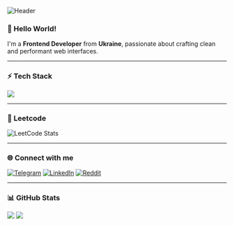 ![Header](https://capsule-render.vercel.app/api?type=rect&height=200&color=black&text=Front-End%20Developer&fontColor=fff&fontAlign=50&animation=fadeIn&desc=Developer%20with%20experience%20in%20React,%20Next.js,%20TypeScript,%20and%20Tailwind,%20developing%20websites%20of%20varying%20complexity&descAlign=50&descAlignY=78&descSize=15&textBg=false)

### 👋 Hello World!  
I'm a **Frontend Developer** from **Ukraine**, passionate about crafting clean and performant web interfaces.  

---

### ⚡ Tech Stack

<p>
  <img src="https://skillicons.dev/icons?i=html,css,tailwind,typescript,vite,react,nextjs,vscode,ps,vercel,postman" />
</p>

---

### 🧠 Leetcode
![LeetCode Stats](https://leetcard.jacoblin.cool/NEETRUNNER?theme=dark&font=Roboto&ext=contest)

---

### 🌐 Connect with me

[![Telegram](https://img.shields.io/badge/Telegram-0f0f0f?style=for-the-badge&logo=telegram&logoColor=white)](https://t.me/Askeladd_dev)
[![LinkedIn](https://img.shields.io/badge/LinkedIn-0f0f0f?style=for-the-badge&logo=linkedin&logoColor=white)](https://www.linkedin.com/in/galas-alexey-68588a328/)
[![Reddit](https://img.shields.io/badge/Reddit-0f0f0f?style=for-the-badge&logo=reddit&logoColor=white)](https://www.reddit.com/user/Cold_Control_7659/)

---

### 📊 GitHub Stats

<p>
  <img src="https://github-readme-stats.vercel.app/api?username=NEETRUNNER&show_icons=true&theme=transparent&hide_border=true&hide_title=true&card_width=500" />
  <img src="https://github-readme-streak-stats.herokuapp.com/?user=NEETRUNNER&theme=transparent&hide_border=true" />
</p>

</div>
